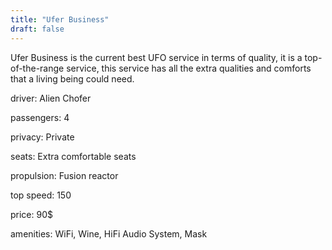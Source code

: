 ```yaml
---
title: "Ufer Business"
draft: false
---
```

Ufer Business is the current best UFO service in terms of quality, it is a top-of-the-range service, this service has all the extra qualities and comforts that a living being could need.

driver: Alien Chofer

passengers: 4

privacy: Private

seats: Extra comfortable seats

propulsion: Fusion reactor

top speed: 150

price: 90$

amenities: WiFi, Wine, HiFi Audio System, Mask


